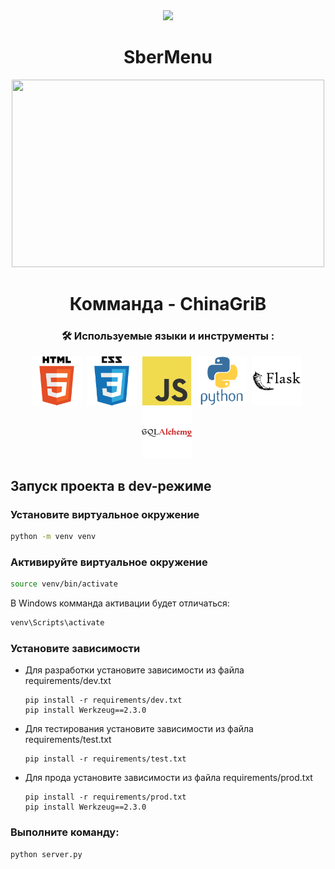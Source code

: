 <div id="header" align="center">
    <div>
        <img src="https://media4.giphy.com/media/gjrYDwbjnK8x36xZIO/giphy.gif?cid=ecf05e476ht8f5g4s8rz6uaiu8lfpmhkz0u3wgd4dro098xo&ep=v1_gifs_related&rid=giphy.gif&ct=s" width="100">
        <h1>
            <b>SberMenu</b>
        </h1>
    </div>
</div>


<div align="center">
  <img src="https://media.giphy.com/media/dWesBcTLavkZuG35MI/giphy.gif" width="500" height="300"/>
</div>

<div align="center">
    <h1>
        <b> Комманда - ChinaGriB </b>
    </h1>

### 🛠️ Используемые языки и инструменты :


<div>
    <img src="https://raw.githubusercontent.com/devicons/devicon/55609aa5bd817ff167afce0d965585c92040787a/icons/html5/html5-original-wordmark.svg" width="80" height="80">&nbsp;
    <img src="https://raw.githubusercontent.com/devicons/devicon/master/icons/css3/css3-original-wordmark.svg" width="80" height="80">&nbsp;
    <img src="https://raw.githubusercontent.com/devicons/devicon/55609aa5bd817ff167afce0d965585c92040787a/icons/javascript/javascript-original.svg" width="80" height="80">&nbsp;
    <img src="https://raw.githubusercontent.com/devicons/devicon/55609aa5bd817ff167afce0d965585c92040787a/icons/python/python-original-wordmark.svg" width="80" height="80">&nbsp;
    <img src="https://raw.githubusercontent.com/devicons/devicon/55609aa5bd817ff167afce0d965585c92040787a/icons/flask/flask-original-wordmark.svg" width="80" height="80">&nbsp;
    <!-- <img src="https://raw.githubusercontent.com/devicons/devicon/55609aa5bd817ff167afce0d965585c92040787a/icons/sqlite/sqlite-original-wordmark.svg" width="80" height="80">&nbsp; -->
    <img src="https://raw.githubusercontent.com/devicons/devicon/55609aa5bd817ff167afce0d965585c92040787a/icons/sqlalchemy/sqlalchemy-original-wordmark.svg" width="80" height="80">&nbsp;
    <!-- <img src="https://raw.githubusercontent.com/devicons/devicon/55609aa5bd817ff167afce0d965585c92040787a/icons/tailwindcss/tailwindcss-original-wordmark.svg" width="80" height="80">&nbsp; -->
    <!-- <img src="https://raw.githubusercontent.com/devicons/devicon/55609aa5bd817ff167afce0d965585c92040787a/icons/react/react-original-wordmark.svg" width="80" height="80">&nbsp; -->
</div>

</div>





## Запуск проекта в dev-режиме
### Установите виртуальное окружение
 ```bash
python -m venv venv
```
### Активируйте виртуальное окружение
```bash
source venv/bin/activate
```
В Windows комманда активации будет отличаться:
```bat
venv\Scripts\activate
```

### Установите зависимости
* Для разработки установите зависимости из файла requirements/dev.txt
    ```shell
    pip install -r requirements/dev.txt
    pip install Werkzeug==2.3.0
    ```

* Для тестирования установите зависимости из файла requirements/test.txt
    ```shell
    pip install -r requirements/test.txt
    ```
* Для прода установите зависимости из файла requirements/prod.txt
    ```shell
    pip install -r requirements/prod.txt
    pip install Werkzeug==2.3.0
    ```

### Выполните команду:
```
python server.py
```
